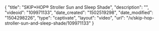 {
    "title": "SKIP*HOP&reg; Stroller Sun and Sleep Shade",
    "description": "",
    "videoid": "109971133",
    "date_created": "1502519298",
    "date_modified": "1504298226",
    "type": "captivate",
    "layout": "video",
    "url": "\/v\/skip-hop-stroller-sun-and-sleep-shade\/109971133"
}